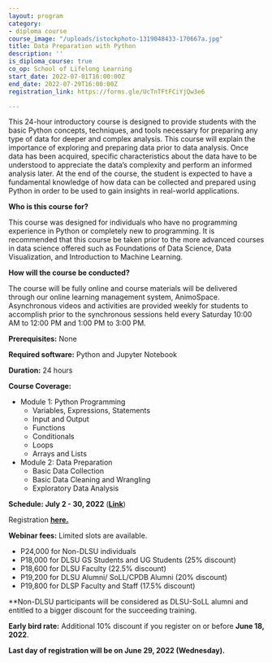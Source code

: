 ```yaml
---
layout: program
category:
- diploma course
course_image: "/uploads/istockphoto-1319048433-170667a.jpg"
title: Data Preparation with Python
description: ''
is_diploma_course: true
co_op: School of Lifelong Learning
start_date: 2022-07-01T16:00:00Z
end_date: 2022-07-29T16:00:00Z
registration_link: https://forms.gle/UcTnTFtFCiYjQw3e6

---
```

This 24-hour introductory course is designed to provide students with the basic Python concepts, techniques, and tools necessary for preparing any type of data for deeper and complex analysis. This course will explain the importance of exploring and preparing data prior to data analysis. Once data has been acquired, specific characteristics about the data have to be understood to appreciate the data’s complexity and perform an informed analysis later. At the end of the course, the student is expected to have a fundamental knowledge of how data can be collected and prepared using Python in order to be used to gain insights in real-world applications.

**Who is this course for?**

This course was designed for individuals who have no programming experience in Python or completely new to programming. It is recommended that this course be taken prior to the more advanced courses in data science offered such as Foundations of Data Science, Data Visualization, and Introduction to Machine Learning.

**How will the course be conducted?**

The course will be fully online and course materials will be delivered through our online learning management system, AnimoSpace. Asynchronous videos and activities are provided weekly for students to accomplish prior to the synchronous sessions held every Saturday 10:00 AM to 12:00 PM and 1:00 PM to 3:00 PM.

**Prerequisites:** None

**Required software:** Python and Jupyter Notebook

**Duration:** 24 hours

**Course Coverage:**

* Module 1: Python Programming
  * Variables, Expressions, Statements
  * Input and Output
  * Functions
  * Conditionals
  * Loops
  * Arrays and Lists
* Module 2: Data Preparation
  * Basic Data Collection
  * Basic Data Cleaning and Wrangling
  * Exploratory Data Analysis

**Schedule: July 2 - 30, 2022** ([**Link**](https://bit.ly/DataPrep-July22-Schedule  "Schedule"))

Registration [**here.**](https://forms.gle/UcTnTFtFCiYjQw3e6 "Registration")

**Webinar fees:** Limited slots are available.

* P24,000 for Non-DLSU individuals
* P18,000 for DLSU GS Students and UG Students (25% discount)
* P18,600 for DLSU Faculty (22.5% discount)
* P19,200 for DLSU Alumni/ SoLL/CPDB Alumni (20% discount)
* P19,800 for DLSP Faculty and Staff (17.5% discount)

\**Non-DLSU participants will be considered as DLSU-SoLL alumni and entitled to a bigger discount for the succeeding training.

**Early bird rate:** Additional 10% discount if you register on or before **June 18, 2022**.

**Last day of registration will be on June 29, 2022 (Wednesday).**